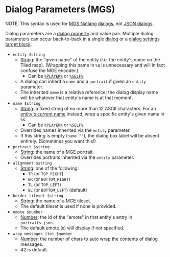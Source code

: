 # Dialog Parameters (MGS)

NOTE: This syntax is used for [MGS Natlang](../mgs/mgs_natlang) [dialogs](../mgs/dialogs_mgs), not [JSON dialogs](../dialogs/dialogs_json).

Dialog parameters are a [dialog property](../dialogs/dialog_properties) and value pair. Multiple dialog parameters can occur back-to-back in a single [dialog](../mgs/dialogs_mgs) or a [dialog settings target block](../mgs/dialog_settings_target_block).

- `entity $string`
	- [String](../mgs/variables/string): the "given name" of the entity (i.e. the entity's name on the Tiled map). (Wrapping this name in `%`s is unnecessary and will in fact confuse the MGE encoder.)
		- Can be [`%PLAYER%`](../entities/PLAYER) or [`%SELF%`](../entities/SELF).
	- A dialog can inherit a `name` and a `portrait` if given an `entity` parameter.
	- The inherited `name` is a relative reference; the dialog display name will be whatever that entity's name is at that moment.
- `name $string`
	- [String](../mgs/variables/string): a fixed string of no more than 12 ASCII characters. For an [entity's current name](../scripts/printing_current_values) instead, wrap a specific entity's given name in `%`s.
		- Can be [`%PLAYER%`](../entities/PLAYER) or [`%SELF%`](../entities/SELF).
	- Overrides names inherited via the `entity` parameter.
	- If this string is empty (`name ""`), the dialog box label will be absent entirely. (Sometimes you want this!)
- `portrait $string`
	- [String](../mgs/variables/string): the name of a MGE portrait.
	- Overrides portraits inherited via the `entity` parameter.
- `alignment $string`
	- [String](../mgs/variables/string): one of the following:
		- `TR` (or `TOP_RIGHT`)
		- `BR` (or `BOTTOM_RIGHT`)
		- `TL` (or `TOP_LEFT`)
		- `BL` (or `BOTTOM_LEFT`) (default)
- `border_tileset $string`
	- [String](../mgs/variables/string): the name of a MGE tileset.
	- The default tileset is used if none is provided.
- `emote $number`
	- [Number](../mgs/variables/number): the id of the "emote" in that entity's entry in `portraits.json`.
	- The default emote (`0`) will display if not specified.
- `wrap messages (to) $number`
	- [Number](../mgs/variables/number): the number of chars to auto wrap the contents of dialog messages.
	- 42 is default.
 